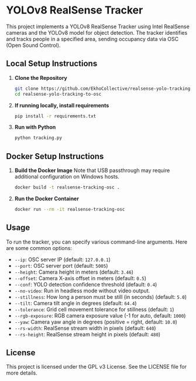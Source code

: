 # YOLOv8 RealSense Tracker

This project implements a YOLOv8 RealSense Tracker using Intel RealSense cameras and the YOLOv8 model for object detection. The tracker identifies and tracks people in a specified area, sending occupancy data via OSC (Open Sound Control).

## Local Setup Instructions

1. **Clone the Repository**

   ```bash
   git clone https://github.com/EkhoCollective/realsense-yolo-tracking-to-osc.git
   cd realsense-yolo-tracking-to-osc
   ```

2. **If running locally, install requirements**
   ```bash
   pip install -r requirements.txt
   ```

3. **Run with Python**
   ```bash
   python tracking.py
   ```

## Docker Setup Instructions

1. **Build the Docker Image**
Note that USB passthrough may require additional configuration on Windows hosts.
   ```bash
   docker build -t realsense-tracking-osc .
   ```

2. **Run the Docker Container**
   ```bash
   docker run --rm -it realsense-tracking-osc
   ```

## Usage

To run the tracker, you can specify various command-line arguments. Here are some common options:

- `--ip`: OSC server IP (default: `127.0.0.1`)
- `--port`: OSC server port (default: `5005`)
- `--height`: Camera height in meters (default: `3.46`)
- `--offset`: Camera X-axis offset in meters (default: `0.5`)
- `--conf`: YOLO detection confidence threshold (default: `0.4`)
- `--no-video`: Run in headless mode without video output.
- `--stillness`: How long a person must be still (in seconds) (default: `5.0`)
- `--tilt`: Camera tilt angle in degrees (default: `64.4`)
- `--tolerance`: Grid cell movement tolerance for stillness (default: `1`)
- `--rgb-exposure`: RGB camera exposure value (-1 for auto, default: `1000`)
- `--yaw`: Camera yaw angle in degrees (positive = right, default: `10.0`)
- `--rs-width`: RealSense stream width in pixels (default: `640`)
- `--rs-height`: RealSense stream height in pixels (default: `480`)

## License

This project is licensed under the GPL v3 License. See the LICENSE file for more details.